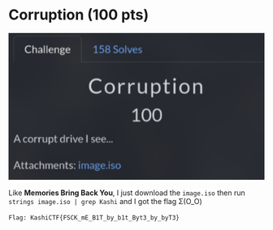 # Corruption (100 pts)

![Corruption](img/corruption.png)

Like **Memories Bring Back You**, I just download the `image.iso` then run `strings image.iso | grep Kashi` and I got the flag Σ(O_O)

`Flag: KashiCTF{FSCK_mE_B1T_by_b1t_Byt3_by_byT3}`
